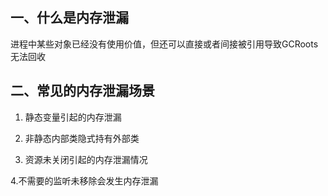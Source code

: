 
## 一、什么是内存泄漏 ##
进程中某些对象已经没有使用价值，但还可以直接或者间接被引用导致GCRoots无法回收

## 二、常见的内存泄漏场景 ##
1. 静态变量引起的内存泄漏
	
2. 非静态内部类隐式持有外部类
	
3. 资源未关闭引起的内存泄漏情况

4.不需要的监听未移除会发生内存泄漏 

 